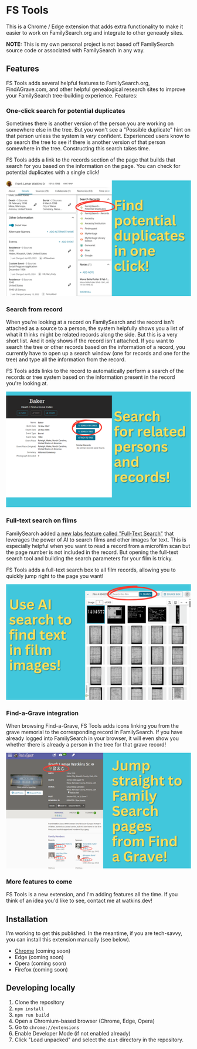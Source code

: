 # FS Tools

This is a Chrome / Edge extension that adds extra functionality to make it easier to work on FamilySearch.org and integrate to other geneaoly sites.

**NOTE:** This is my own personal project is not based off FamilySearch source code or associated with FamilySearch in any way.

## Features

FS Tools adds several helpful features to FamilySearch.org, FindAGrave.com, and other helpful genealogical research sites to improve your FamilySearch tree-building experience. Features:

### One-click search for potential duplicates

Sometimes there is another version of the person you are working on somewhere else in the tree. But you won't see a "Possible duplicate" hint on that person unless the system is *very* confident. Experienced users know to go search the tree to see if there is another version of that person somewhere in the tree. Constructing this search takes time.

FS Tools adds a link to the records section of the page that builds that search for you based on the information on the page. You can check for potential duplicates with a single click!

![Tree Search](./docs/img/screenshots/tree-search.png)

### Search from record

When you're looking at a record on FamilySearch and the record isn't attached as a source to a person, the system helpfully shows you a list of what it thinks might be related records along the side. But this is a very short list. And it only shows if the record isn't attached. If you want to search the tree or other records based on the information of a record, you currently have to open up a search window (one for records and one for the tree) and type all the information from the record.

FS Tools adds links to the record to automatically perform a search of the records or tree system based on the information present in the record you're looking at.

![Search from Records Page](./docs/img/screenshots/search-from-records-page.png)

### Full-text search on films

FamilySearch added [a new labs feature called "Full-Text Search"](https://www.familysearch.org/en/labs/) that leverages the power of AI to search films and other images for text. This is especially helpful when you want to read a record from a microfilm scan but the page number is not included in the record. But opening the full-text search tool and building the search parameters for your film is tricky.

FS Tools adds a full-text search box to all film records, allowing you to quickly jump right to the page you want!

![Full-Text Search](./docs/img/screenshots/full-text-search.png)

### Find-a-Grave integration

When browsing Find-a-Grave, FS Tools adds icons linking you from the grave memorial to the corresponding record in FamilySearch. If you have already logged into FamilySearch in your browser, it will even show you whether there is already a person in the tree for that grave record!

![Find-a-Grave integration](./docs/img/screenshots/findagrave-integration.png)

### More features to come

FS Tools is a new extension, and I'm adding features all the time. If you think of an idea you'd like to see, contact me at watkins.dev!

## Installation

I'm working to get this published. In the meantime, if you are tech-savvy, you can install this extension manually (see below).

- [Chrome](https://chromewebstore.google.com/detail/fs-tools/mdkonnbiomkkmccchabmcjgocnbpokah) (coming soon)
- Edge (coming soon)
- Opera (coming soon)
- Firefox (coming soon)

## Developing locally

1. Clone the repository
2. `npm install`
3. `npm run build`
4. Open a Chromium-based browser (Chrome, Edge, Opera)
5. Go to `chrome://extensions`
6. Enable Developer Mode (if not enabled already)
7. Click "Load unpacked" and select the `dist` directory in the repository.
